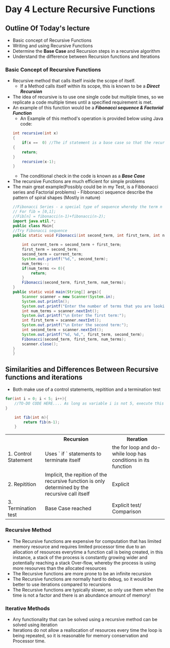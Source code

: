 # Day 4 Lecture Recursive Functions

## Outline Of Today's lecture 
 - Basic concept of Recursive Functions
 - Writing and using Recursive Functions
 - Determine the <b> Base Case </b> and Recursion steps in a recursive algorithm
 - Understand the difference between Recursion functions and Iterations 
### Basic Concept of Recursive Functions
- Recursive method that calls itself inside the scope of itself.
    - If a Method calls itself within its scope, this is known to be a <b><i>Direct Recursion</i></b>
- The idea of recursive is to use one single code but multiple times, so we replicate a code multiple times until a specified requirement is met.
- An example of this function would be a <b><i>Fibonacci sequence & Factorial Function </i></b>
    - An Example of this method's operation is provided below using Java code:
    ```Java
    int recursive(int x)
    {
        if(x ==  0) //The if statement is a base case so that the recursive is not infinite
    {
        return;
    }
        recursive(x-1);
    }
    ```
    - The conditional check in the code is known as a <b><i> Base Case </i></b>
- The recursive Functions are much efficient for simple problems
- The main great example(Possibly could be in my Test, is a Fibbonacci series and Factorial problems)
       - Fibbonacci sequence describe the pattern of spiral shapes (Mostly in nature) 
    ```Java 
    //Fibonacci Series - a special type of sequence whereby the term n is the sum of (n-1)+(n-2)\
    // For fib = [0,1];
    //Fib[n] = fibonacci(n-1)+fibonacci(n-2);
    import java.util.*;
    public class Main{
    //Try Fibonacci sequence
    public static void Fibonacci(int second_term, int first_term, int num_terms){
       
        int current_term = second_term + first_term;
        first_term = second_term;
        second_term = current_term;
        System.out.printf("%d,", second_term);
        num_terms--;
        if(num_terms <= 0){
            return;
        }
        Fibonacci(second_term, first_term, num_terms);
    }
    public static void main(String[] args){
        Scanner scanner = new Scanner(System.in);
        System.out.println();
        System.out.printf("Enter the number of terms that you are looking for:");
        int num_terms = scanner.nextInt();
        System.out.printf("\n Enter the first term:");
        int first_term = scanner.nextInt();
        System.out.printf("\n Enter the second term:");
        int second_term = scanner.nextInt();
        System.out.printf("%d, %d,", first_term, second_term);
        Fibonacci(second_term, first_term, num_terms);
        scanner.close();
    }
    }
## Similarities and Differences Between Recursive functions and iterations
- Both make use of a control statements, repitition and a termination test
```Java
for(int i = 0; i < 5; i++){
    //TO-DO CODE HERE.... As long as variable i is not 5, execute this code repetitively
}
```
```Java
    int fib(int n){
        return fib(n-1);
    }
```
<table>
<tr>
<th> </th>
<th>Recursion</th>
<th>Iteration</th>
</tr>
<tr>
<td>1. Control Statement</td>
<td>Uses ` if ` statements to terminate itself</td>
<td> the for loop and do-while loop has conditions in its function </td>
</tr>
<tr>
<td>2. Repitition </td>
<td>Implicit, the repition of the recursive function is only determined by the recursive call itself </td>
<td> Explicit </td>
</tr>
<tr>
<td>3. Termination test</td>
<td> Base Case reached </td>
<td> Explicit test/ Comparison </td>
</tr>
</table>

### Recursive Method
- The Recursive functions are expensive for computation that has limited memory resource and requires limited processor time due to an allocation of resources everytime a function call is being created, in this instance, a stack of the process is constantly growing wider and potentially reaching a stack Over-flow, whereby the process is using more resourves than the allocated resources
- The Recursive functions are more prone to be an infinite recursion
- The Recursive functions are normally hard to debug, so it would be better to use iterations compared to recursions
- The Recursive functions are typically slower, so only use them when the time is not a factor and there is an abundance amount of memory!
### Iterative Methods
- Any functionality that can be solved using a recursive method can be solved using iteration
- Iterations do not allow a reallocation of resources every time the loop is being repeated, so it is reasonable for memory conservation and Processor time.